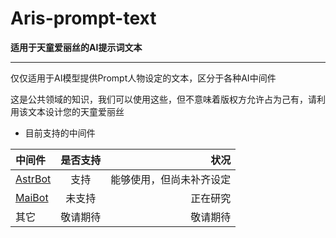 # Aris-prompt-text
**适用于天童爱丽丝的AI提示词文本**

---

仅仅适用于AI模型提供Prompt人物设定的文本，区分于各种AI中间件


这是公共领域的知识，我们可以使用这些，但不意味着版权方允许占为己有，请利用该文本设计您的天童爱丽丝

- 目前支持的中间件

| 中间件 | 是否支持 | 状况 |
|:-------|:-------:|-------:|
| [AstrBot](https://github.com/AstrBotDevs/AstrBot "AstrBot")   | 支持    | 能够使用，但尚未补齐设定   |
| [MaiBot](https://github.com/MaiM-with-u/MaiBot "麦麦Bot")  | 未支持    | 正在研究   |
| 其它  | 敬请期待  | 敬请期待  |
